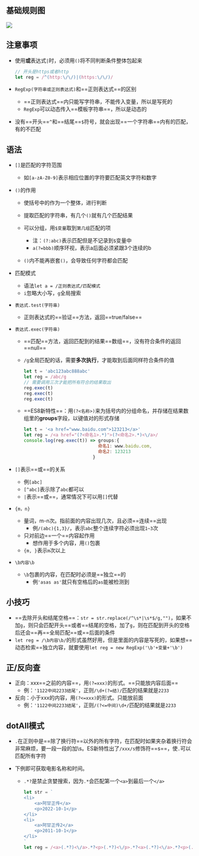 ## 基础规则图

![](https://upload-images.jianshu.io/upload_images/6322775-3a41f9749ebb13f5.png?imageMogr2/auto-orient/strip%7CimageView2/2/w/1240)

## 注意事项

- 使用**或**表达式`|`时，必须用`()`将不同判断条件整体包起来

  ```js
  // 开头是https或者http
  let reg = /^(http:\/\/)|(https:\/\/)/

- `RegExp(字符串或正则表达式)`和==正则表达式==的区别
  - ==正则表达式==内只能写字符串，不能传入变量，所以是写死的
  - `RegExp`可以动态传入==模板字符串==，所以是动态的

- 没有==开头==`^`和==结尾==`$`符号，就会出现==一个字符串==内有的匹配，有的不匹配

## 语法

- `[]`是匹配的字符范围

  - 如`[a-zA-Z0-9]`表示相应位置的字符要匹配英文字符和数字

- `()`的作用

  - 使括号中的作为一个整体，进行判断
  - 提取匹配的字符串，有几个`()`就有几个匹配结果
  - 可以分组，用`$变量`取到`第几组`匹配的项
    - 注：`(?:abc)`表示匹配但是不记录到`$`变量中
    - `a(?=bbb)`顺序环视，表示a后面必须紧跟3个连续的b

  - `()`内不能再嵌套`()`，会导致任何字符都会匹配

- 匹配模式

  - 语法`let a = /正则表达式/匹配模式`
  - `i`忽略大小写，`g`全局搜索

- `表达式.test(字符串)`

  - 正则表达式的==验证==方法，返回==true/false==

- `表达式.exec(字符串)`

  - ==匹配==方法，返回匹配到的结果==数组==，没有符合条件的返回==null==

  - `/g`全局匹配的话，需要**多次执行**，才能取到后面同样符合条件的值

    ```js
    let t = 'abc123abc888abc'
    let reg = /abc/g
    // 需要调用三次才能把所有符合的结果取出
    reg.exec(t)
    reg.exec(t)
    reg.exec(t)
    ```

  - ==ES8新特性==：用`(?<名称>)`来为括号内的分组命名，并存储在结果数组里的**groups**字段，以键值对的形式存储

    ```js
    let t = '<a href="www.baidu.com">123213</a>'
    let reg = /<a href="(?<命名1>.*)">(?<命名2>.*)<\/a>/
    console.log(reg.exec(t)) => groups:{
        						命名1: www.baidu.com,
                                命名2: 123213
    						  }
    ```

- `[]`表示==或==的关系

  - 例`[abc]`
  - `[^abc]`表示除了`abc`都可以
  - `|`表示==或==，通常情况下可以用`[]`代替

- `{m，n}`

  - 量词，m-n次。指前面的内容出现几次，且必须==连续==出现
    - 例`/(abc){1,3}/`，表示`abc`整个连续字符必须出现`1~3`次
  - 只对前边==一个==内容起作用
    - 想作用于多个内容，用`()`包裹
  - `{m, }`表示`m`次以上

- `\b内容\b`

  - `\b`包裹的内容，在匹配时必须是==独立==的
    - 例`'asas as'`就只有空格后的`as`能被检测到

## 小技巧

- ==去除开头和结尾空格==：`str = str.replace(/^\s*|\s*$/g,"")`，如果不加`g`，则只会匹配开头==或者==结尾的空格，加了`g`，则在匹配到开头的空格后还会==再==全局匹配==或==后面的条件
- `let reg = /\b内容\b/`的形式虽然好用，但是里面的内容是写死的，如果想==动态检索==独立内容，就要使用`let reg = new RegExp('\b'+变量+'\b')`

## 正/反向查

- 正向：xxx==之前的内容==，用`(?=xxx)`的形式。==只能放内容后面==
  - 例：`'1122中间2233结尾'`，正则`/\d+(?=结)/`匹配的结果就是`2233`
- 反向：小于xxx的内容，用`(?<=xxx)`的形式。只能放前面
  - 例：`'1122中间2233结尾'`，正则`/(?<=中间)\d+/`匹配的结果就是`2233`

## dotAll模式

- `.`在正则中是==除了换行符==以外的所有字符，在匹配时如果夹杂着换行符会非常麻烦，要一段一段的加\s。ES新特性出了`/xxx/s`修饰符==s==，使`.`可以匹配所有字符

- 下例即可获取电影名称和时间。

  - `.*?`是禁止贪婪搜索，因为`.*`会匹配第一个`<a>`到最后一个`</a>`

    ```js
    let str = `
    <li>
    	<a>阿甘正传</a>
    	<p>2022-10-1</p>
    </li>
    <li>
    	<a>阿甘正传2</a>
    	<p>2011-10-1</p>
    </li>
    `
    let reg = /<a>(.*?)<\/a>.*?<p>(.*?)<\/p>.*?<a>(.*?)<\/a>.*?<p>(.*?)<\/p>/s
